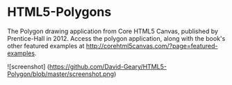 HTML5-Polygons
==============

The Polygon drawing application from Core HTML5 Canvas, published by Prentice-Hall in 2012. Access the polygon application, along with the book's other featured examples at http://corehtml5canvas.com/?page=featured-examples.

![screenshot]
(https://github.com/David-Geary/HTML5-Polygon/blob/master/screenshot.png)
